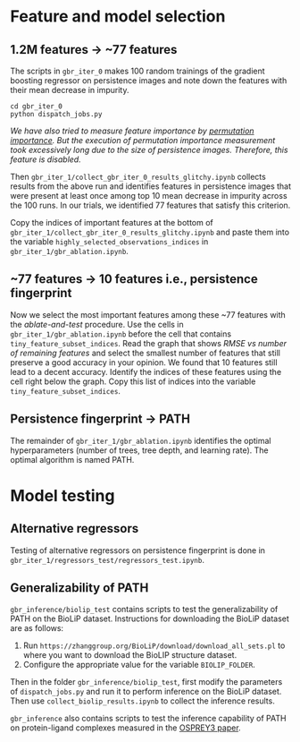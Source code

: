 # Feature and model selection

## 1.2M features → ~77 features

The scripts in `gbr_iter_0` makes 100 random trainings of the gradient boosting regressor on persistence images and note down the features with their mean decrease in impurity.

```
cd gbr_iter_0
python dispatch_jobs.py
```

*We have also tried to measure feature importance by [permutation importance](https://scikit-learn.org/stable/modules/permutation_importance.html). But the execution of permutation importance measurement took excessively long due to the size of persistence images. Therefore, this feature is disabled.*

Then `gbr_iter_1/collect_gbr_iter_0_results_glitchy.ipynb` collects results from the above run and identifies features in persistence images that were present at least once among top 10 mean decrease in impurity across the 100 runs. In our trials, we identified 77 features that satisfy this criterion.

Copy the indices of important features at the bottom of `gbr_iter_1/collect_gbr_iter_0_results_glitchy.ipynb` and paste them into the variable `highly_selected_observations_indices` in `gbr_iter_1/gbr_ablation.ipynb`.

## ~77 features → 10 features i.e., persistence fingerprint

Now we select the most important features among these ~77 features with the *ablate-and-test* procedure. Use the cells in `gbr_iter_1/gbr_ablation.ipynb` before the cell that contains `tiny_feature_subset_indices`. Read the graph that shows *RMSE vs number of remaining features* and select the smallest number of features that still preserve a good accuracy in your opinion. We found that 10 features still lead to a decent accuracy. Identify the indices of these features using the cell right below the graph. Copy this list of indices into the variable `tiny_feature_subset_indices`.

## Persistence fingerprint → PATH

The remainder of `gbr_iter_1/gbr_ablation.ipynb` identifies the optimal hyperparameters (number of trees, tree depth, and learning rate). The optimal algorithm is named PATH.

# Model testing

## Alternative regressors

Testing of alternative regressors on persistence fingerprint is done in `gbr_iter_1/regressors_test/regressors_test.ipynb`.

## Generalizability of PATH

`gbr_inference/biolip_test` contains scripts to test the generalizability of PATH on the BioLiP dataset. Instructions for downloading the BioLiP dataset are as follows:

1. Run `https://zhanggroup.org/BioLiP/download/download_all_sets.pl` to where you want to download the BioLIP structure dataset.
2. Configure the appropriate value for the variable `BIOLIP_FOLDER`.

Then in the folder `gbr_inference/biolip_test`, first modify the parameters of `dispatch_jobs.py` and run it to perform inference on the BioLiP dataset. Then use `collect_biolip_results.ipynb` to collect the inference results.

`gbr_inference` also contains scripts to test the inference capability of PATH on protein-ligand complexes measured in the [OSPREY3 paper](https://www.ncbi.nlm.nih.gov/pmc/articles/PMC6391056/).


